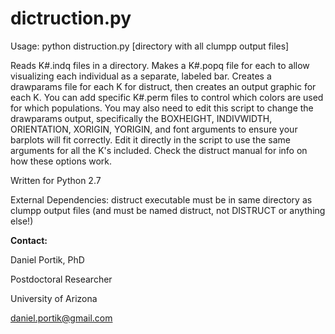 # dictruction.py

Usage: python distruction.py [directory with all clumpp output files]

Reads K#.indq files in a directory. Makes a K#.popq file for each
to allow visualizing each individual as a separate, labeled bar.
Creates a drawparams file for each K for distruct, then creates
an output graphic for each K. You can add specific K#.perm files
to control which colors are used for which populations. You may also
need to edit this script to change the drawparams output, specifically
the BOXHEIGHT, INDIVWIDTH, ORIENTATION, XORIGIN, YORIGIN, and font
arguments to ensure your barplots will fit correctly. Edit it directly
in the script to use the same arguments for all the K's included.
Check the distruct manual for info on how these options work.


Written for Python 2.7

External Dependencies: distruct executable must be in same directory as clumpp output files (and must be named distruct, not DISTRUCT or anything else!)


**Contact:**

Daniel Portik, PhD

Postdoctoral Researcher

University of Arizona

daniel.portik@gmail.com
